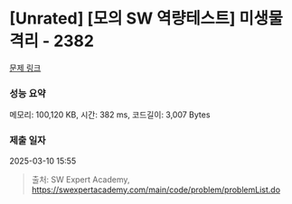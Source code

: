 # [Unrated] [모의 SW 역량테스트] 미생물 격리 - 2382 

[문제 링크](https://swexpertacademy.com/main/code/problem/problemDetail.do?contestProbId=AV597vbqAH0DFAVl) 

### 성능 요약

메모리: 100,120 KB, 시간: 382 ms, 코드길이: 3,007 Bytes

### 제출 일자

2025-03-10 15:55



> 출처: SW Expert Academy, https://swexpertacademy.com/main/code/problem/problemList.do